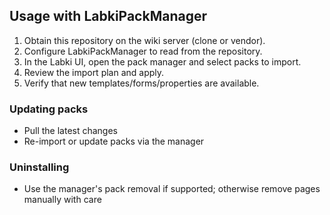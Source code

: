 ﻿## Usage with LabkiPackManager

1. Obtain this repository on the wiki server (clone or vendor).
2. Configure LabkiPackManager to read from the repository.
3. In the Labki UI, open the pack manager and select packs to import.
4. Review the import plan and apply.
5. Verify that new templates/forms/properties are available.

### Updating packs
- Pull the latest changes
- Re-import or update packs via the manager

### Uninstalling
- Use the manager's pack removal if supported; otherwise remove pages manually with care
